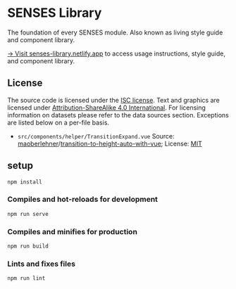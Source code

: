 # SENSES Library

The foundation of every SENSES module. Also known as living style guide and component library.

[→ Visit senses-library.netlify.app](https://senses-library.netlify.app/) to access usage instructions, style guide, and component library.

## License

The source code is licensed under the [ISC license](LICENSE.md). Text and graphics are licensed under [Attribution-ShareAlike 4.0 International](https://creativecommons.org/licenses/by-sa/4.0/). For licensing information on datasets please refer to the data sources section. Exceptions are listed below on a per-file basis.

- `src/components/helper/TransitionExpand.vue` Source: [maoberlehner](https://github.com/maoberlehner)/[transition-to-height-auto-with-vue](https://github.com/maoberlehner/transition-to-height-auto-with-vue); License: [MIT](https://github.com/maoberlehner/transition-to-height-auto-with-vue#license)

## setup
```
npm install
```

### Compiles and hot-reloads for development
```
npm run serve
```

### Compiles and minifies for production
```
npm run build
```

### Lints and fixes files
```
npm run lint
```
